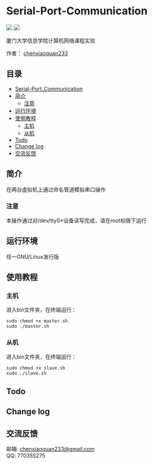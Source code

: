 # Serial-Port-Communication

![](https://img.shields.io/badge/build-passing-brightgreen)
![](https://img.shields.io/badge/shell-bash-brightgreen)

厦门大学信息学院计算机网络课程实验

作者： [chenxiaoquan233](https://github.com/chenxiaoquan233)

<!-- TOC -->
## 目录

- [Serial-Port_Communication](#Serial-Port-Communication)
- [简介](#简介)
  * [注意](#注意)
- [运行环境](#运行环境)
- [使用教程](#使用教程)
  * [主机](#主机)
  * [从机](#从机)
- [Todo](#todo)
- [Change log](#change-log)
- [交流反馈](#交流反馈)
<!-- /TOC -->

## 简介
在两台虚拟机上通过命名管道模拟串口操作

### 注意
本操作通过对/dev/ttyS*设备读写完成，请在root权限下运行

## 运行环境
任一GNU/Linux发行版

## 使用教程

### 主机
进入bin文件夹，在终端运行：
```
sudo chmod +x master.sh
sudo ./master.sh
```
    
### 从机
进入bin文件夹，在终端运行：
```
sudo chmod +x slave.sh
sudo ./slave.sh
```

## Todo

## Change log

## 交流反馈
邮箱: chenxiaoquan233@gmail.com  
QQ: 770355275

